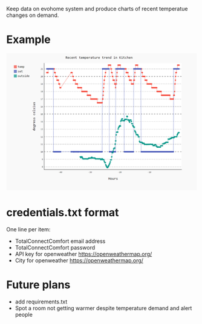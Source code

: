 Keep data on evohome system and produce charts of recent temperatue changes on demand.

# Example

![Chart showing temperature readings, step points and outside temperature change](example.png "Temperature series in kitchen")


# credentials.txt format

One line per item:
- TotalConnectComfort email address
- TotalConnectComfort password
- API key for openweather https://openweathermap.org/
- City for openweather https://openweathermap.org/

# Future plans

- add requirements.txt
- Spot a room not getting warmer despite temperature demand and alert people